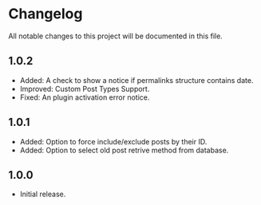 # Changelog
All notable changes to this project will be documented in this file.

## 1.0.2

* Added: A check to show a notice if permalinks structure contains date.
* Improved: Custom Post Types Support.
* Fixed: An plugin activation error notice.

## 1.0.1

* Added: Option to force include/exclude posts by their ID.
* Added: Option to select old post retrive method from database.

## 1.0.0

* Initial release.

